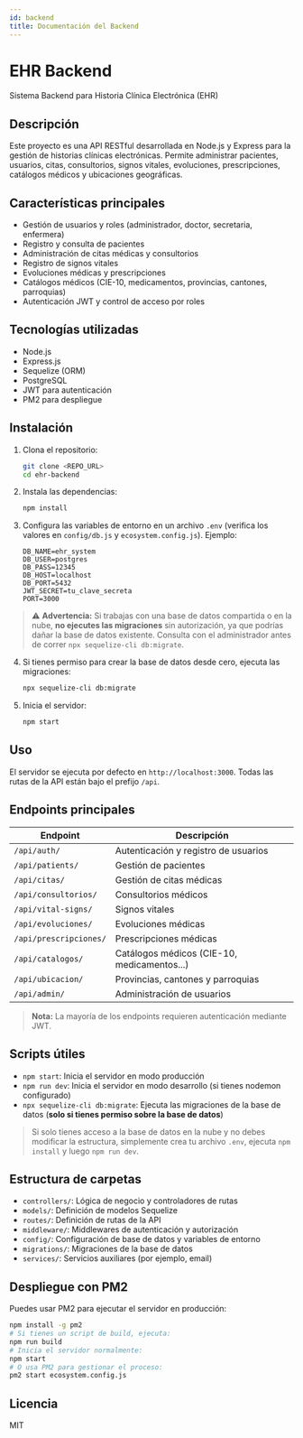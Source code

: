 ```yaml
---
id: backend
title: Documentación del Backend
---
```

# EHR Backend

Sistema Backend para Historia Clínica Electrónica (EHR)

## Descripción
Este proyecto es una API RESTful desarrollada en Node.js y Express para la gestión de historias clínicas electrónicas. Permite administrar pacientes, usuarios, citas, consultorios, signos vitales, evoluciones, prescripciones, catálogos médicos y ubicaciones geográficas.

## Características principales
- Gestión de usuarios y roles (administrador, doctor, secretaria, enfermera)
- Registro y consulta de pacientes
- Administración de citas médicas y consultorios
- Registro de signos vitales
- Evoluciones médicas y prescripciones
- Catálogos médicos (CIE-10, medicamentos, provincias, cantones, parroquias)
- Autenticación JWT y control de acceso por roles

## Tecnologías utilizadas
- Node.js
- Express.js
- Sequelize (ORM)
- PostgreSQL
- JWT para autenticación
- PM2 para despliegue

## Instalación
1. Clona el repositorio:
   ```sh
   git clone <REPO_URL>
   cd ehr-backend
   ```
2. Instala las dependencias:
   ```sh
   npm install
   ```
3. Configura las variables de entorno en un archivo `.env` (verifica los valores en `config/db.js` y `ecosystem.config.js`). Ejemplo:
   ```env
   DB_NAME=ehr_system
   DB_USER=postgres
   DB_PASS=12345
   DB_HOST=localhost
   DB_PORT=5432
   JWT_SECRET=tu_clave_secreta
   PORT=3000
   ```

> ⚠️ **Advertencia:** Si trabajas con una base de datos compartida o en la nube, **no ejecutes las migraciones** sin autorización, ya que podrías dañar la base de datos existente. Consulta con el administrador antes de correr `npx sequelize-cli db:migrate`.

4. Si tienes permiso para crear la base de datos desde cero, ejecuta las migraciones:
   ```sh
   npx sequelize-cli db:migrate
   ```
5. Inicia el servidor:
   ```sh
   npm start
   ```

## Uso
El servidor se ejecuta por defecto en `http://localhost:3000`. Todas las rutas de la API están bajo el prefijo `/api`.

## Endpoints principales

| Endpoint                  | Descripción                                 |
|--------------------------|---------------------------------------------|
| `/api/auth/`             | Autenticación y registro de usuarios        |
| `/api/patients/`         | Gestión de pacientes                       |
| `/api/citas/`            | Gestión de citas médicas                   |
| `/api/consultorios/`     | Consultorios médicos                       |
| `/api/vital-signs/`      | Signos vitales                             |
| `/api/evoluciones/`      | Evoluciones médicas                        |
| `/api/prescripciones/`   | Prescripciones médicas                     |
| `/api/catalogos/`        | Catálogos médicos (CIE-10, medicamentos...)|
| `/api/ubicacion/`        | Provincias, cantones y parroquias          |
| `/api/admin/`            | Administración de usuarios                 |

> **Nota:** La mayoría de los endpoints requieren autenticación mediante JWT.

## Scripts útiles
- `npm start`: Inicia el servidor en modo producción
- `npm run dev`: Inicia el servidor en modo desarrollo (si tienes nodemon configurado)
- `npx sequelize-cli db:migrate`: Ejecuta las migraciones de la base de datos (**solo si tienes permiso sobre la base de datos**)

> Si solo tienes acceso a la base de datos en la nube y no debes modificar la estructura, simplemente crea tu archivo `.env`, ejecuta `npm install` y luego `npm run dev`.

## Estructura de carpetas
- `controllers/`: Lógica de negocio y controladores de rutas
- `models/`: Definición de modelos Sequelize
- `routes/`: Definición de rutas de la API
- `middleware/`: Middlewares de autenticación y autorización
- `config/`: Configuración de base de datos y variables de entorno
- `migrations/`: Migraciones de la base de datos
- `services/`: Servicios auxiliares (por ejemplo, email)

## Despliegue con PM2
Puedes usar PM2 para ejecutar el servidor en producción:
```sh
npm install -g pm2
# Si tienes un script de build, ejecuta:
npm run build
# Inicia el servidor normalmente:
npm start
# O usa PM2 para gestionar el proceso:
pm2 start ecosystem.config.js
```

## Licencia
MIT
